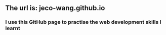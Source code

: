 ## The url is: jeco-wang.github.io
### I use this GitHub page to practise the web development skills I learnt
